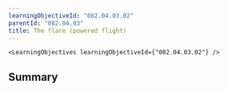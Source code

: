 ```yaml
---
learningObjectiveId: "082.04.03.02"
parentId: "082.04.03"
title: The flare (powered flight)
---
```


```tsx eval
<LearningObjectives learningObjectiveId={"082.04.03.02"} />
```

## Summary
